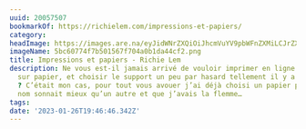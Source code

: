 ```yaml
---
uuid: 20057507
bookmarkOf: https://richielem.com/impressions-et-papiers/
category:
headImage: https://images.are.na/eyJidWNrZXQiOiJhcmVuYV9pbWFnZXMiLCJrZXkiOiIyMDA1NzUwNy9vcmlnaW5hbF81YmM2MDc3NGY3YjUwMTU2N2Y3MDRhMGIxZGE0NGNmMi5wbmciLCJlZGl0cyI6eyJyZXNpemUiOnsid2lkdGgiOjEyMDAsImhlaWdodCI6MTIwMCwiZml0IjoiaW5zaWRlIiwid2l0aG91dEVubGFyZ2VtZW50Ijp0cnVlfSwid2VicCI6eyJxdWFsaXR5Ijo5MH0sImpwZWciOnsicXVhbGl0eSI6OTB9LCJyb3RhdGUiOm51bGx9fQ==?bc=0
imageName: 5bc60774f7b501567f704a0b1da44cf2.png
title: Impressions et papiers - Richie Lem
description: Ne vous est-il jamais arrivé de vouloir imprimer en ligne quelques photographies
  sur papier, et choisir le support un peu par hasard tellement il y a de références
  ? C’était mon cas, pour tout vous avouer j’ai déjà choisi un papier parce que le
  nom sonnait mieux qu’un autre et que j’avais la flemme…
tags:
date: '2023-01-26T19:46:46.342Z'
---
```

